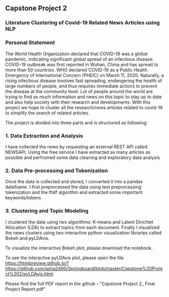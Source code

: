 ## Capstone Project 2
### Literature Clustering of Covid-19 Related News Articles using NLP

### Personal Statement
The World Health Organization declared that COVID-19 was a global pandemic, indicating significant global spread of an infectious disease. COVID-19 outbreak was first reported in
Wuhan, China and has spread to more than 50 countries. WHO declared COVID-19 as a Public Health Emergency of International Concern (PHEIC) on March 11, 2020.
Naturally, a rising infectious disease involves fast spreading, endangering the health of large numbers of people, and thus requires immediate actions to prevent the disease at
the community level. Lot of people around the world are trying to find as much information and news on this topic to stay up to date and also help society with their
research and developments. With this project we hope to cluster all the research/news articles related to covid-19 to simplify the search of related articles. 

The project is divided into three parts and is structured as following:

### 1. Data Extraction and Analysis

I have collected the news by requesting an external REST API called NEWSAPI. Using the free service I have extracted as many articles as possible and perfromed some data cleaning
and exploratory data analysis

### 2. Data Pre-processing and Tokenization

Once the data is collected and stored, I converted it into a pandas dataframe. I first preprocessed the data using text preprocessing tokenization and the 
tfidf algorithm and extracted some important keywords/tokens

### 3. Clustering and Topic Modeling

I clustered the data using two algorithms: K-means and Latent Dirichlet Allocation (LDA) to extract topics from each document. 
Finally I  visualized the news clusters using two interactive python visualization libraries called Bokeh and pyLDAvis.

To visualize the interactive Bokeh plot, please download the notebook.

To see the interactive pyLDAvis plot, please open the file \
https://htmlpreview.github.io/?https://github.com/asha2490/Springboard/blob/master/Capstone%20Project%202/pyLDAvis.html

Please find the full PDF report in the github - "Capstone Project 2_ Final Project Report.pdf"
